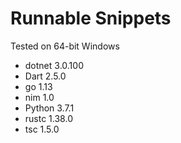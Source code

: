 # Runnable Snippets

Tested on 64-bit Windows

* dotnet 3.0.100
* Dart 2.5.0
* go 1.13
* nim 1.0
* Python 3.7.1
* rustc 1.38.0
* tsc 1.5.0